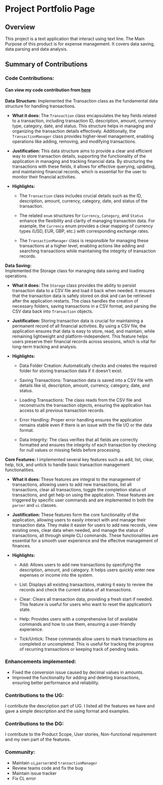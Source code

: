 # Project Portfolio Page 

## Overview
This project is a text application that interact using text line. The Main Purpose of this product is for expense management.
It covers data saving, data parsing and data analysis.

## Summary of Contributions
### Code Contributions: 
#### Can view my code contribution from [here](https://nus-cs2113-ay2425s2.github.io/tp-dashboard/?search=halfentise&breakdown=true)  

**Data Structure:** Implemented the Transaction class as the fundamental data structure for handling transactions.

* **What it does:** The `Transaction` class encapsulates the key fields related to a transaction, including transaction ID, description, amount, currency type, category, date, and status.
This structure helps in managing and organizing the transaction details effectively. Additionally, the `TransactionManager` class provides higher-level management,
enabling operations like adding, removing, and modifying transactions.

* **Justification:** This data structure aims to provide a clear and efficient way to store transaction details, supporting the functionality of the application in managing and tracking financial data.
By structuring the transactions with these fields, it allows for effective querying, updating, and maintaining financial records, which is essential for the user to monitor their financial activities.

* **Highlights:**

    * The `Transaction` class includes crucial details such as the ID, description, amount, currency, category, date, and status of the transaction.

    * The related `enum` structures for `Currency`, `Category`, and `Status` enhance the flexibility and clarity of managing transaction data. For example,
  the `Currency` enum provides a clear mapping of currency types (USD, EUR, GBP, etc.) with corresponding exchange rates.

    * The `TransactionManager` class is responsible for managing these transactions at a higher level, enabling actions like adding and searching transactions while maintaining the integrity of transaction records.

**Data Saving:**  
Implemented the Storage class for managing data saving and loading operations.

* **What it does:** The `Storage` class provides the ability to persist transaction data to a CSV file and load it back when needed. It ensures that the transaction data is safely stored on disk and can be retrieved after the application restarts. The class handles the creation of necessary folders, saving transactions in a CSV format, and parsing the CSV data back into `Transaction` objects.

* **Justification:** Storing transaction data is crucial for maintaining a permanent record of all financial activities. By using a CSV file, the application ensures that data is easy to store, read, and maintain, while remaining lightweight and platform-independent. This feature helps users preserve their financial records across sessions, which is vital for long-term tracking and analysis.

* **Highlights:**

    * Data Folder Creation: Automatically checks and creates the required folder for storing transaction data if it doesn't exist.

    * Saving Transactions: Transaction data is saved into a CSV file with details like id, description, amount, currency, category, date, and status.

    * Loading Transactions: The class reads from the CSV file and reconstructs the transaction objects, ensuring the application has access to all previous transaction records.

    * Error Handling: Proper error handling ensures the application remains stable even if there is an issue with the file I/O or the data format.

    * Data Integrity: The class verifies that all fields are correctly formatted and ensures the integrity of each transaction by checking for null values or missing fields before processing.


**Core Features:**
I implemented several key features such as add, list, clear, help, tick, and untick to handle basic transaction management functionalities.

* **What it does:**
These features are integral to the management of transactions, allowing users to add new transactions, list all transactions, clear all transactions, toggle the completion status of transactions, and get help on using the application. These features are triggered by specific user commands and are implemented in both the `parser` and `ui` classes.

* **Justification:**
These features form the core functionality of the application, allowing users to easily interact with and manage their transaction data. They make it easier for users to add new records, view existing ones, clear data when needed, and manage the status of transactions, all through simple CLI commands. These functionalities are essential for a smooth user experience and the effective management of finances.

* **Highlights:**

    * Add: Allows users to add new transactions by specifying the description, amount, and category. It helps users quickly enter new expenses or income into the system.

    * List: Displays all existing transactions, making it easy to review the records and check the current status of all transactions.

    * Clear: Clears all transaction data, providing a fresh start if needed. This feature is useful for users who want to reset the application’s state.

    * Help: Provides users with a comprehensive list of available commands and how to use them, ensuring a user-friendly experience.

    * Tick/Untick: These commands allow users to mark transactions as completed or uncompleted. This is useful for tracking the progress of recurring transactions or keeping track of pending tasks.

### Enhancements implemented:
* Fixed the conversion issue caused by decimal values in amounts.
* Improved the functionality for adding and deleting transactions, ensuring better performance and reliability.
### Contributions to the UG:
I contribute the description part of UG. I listed all the features we have and gave a simple description and the using format and examples.
### Contributions to the DG:
I contribute to the Product Scope, User stories, Non-functional requirement and my own part of the features.
### Community:
* Maintain `ui`,`parser`and `transactionManager`
* Review teams code and fix the bug
* Maintain issue tracker
* Fix CL error
